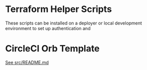 # Terraform Helper Scripts

These scripts can be installed on a deployer or local development environment to set up authentication and

# CircleCI Orb Template

[See src/README.md](src/README.md)
